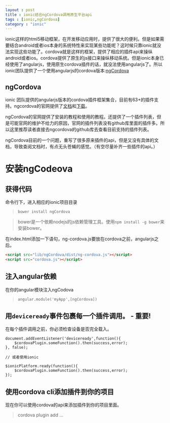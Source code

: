 ```yaml
---
layout : post
title : ionic结合ngCordova调用原生平台api
tags : [ionic,ngCordova]
category : "ionic" 
---
```


ionic这样的html5移动框架，在开发移动应用时，提供了很大的便利。但是如果需要结合android或者ios本身的系统特性来实现某些功能呢？这时候只靠ionic就没法实现这些功能了。cordova就是这样的框架，提供了相应的插件api来操纵android或者ios。cordova提供了原生的js接口来操纵移动系统。但是ionic本身已经使用了angularjs，使用原生cordova插件的话，就没法使用angularjs了。所以ionic团队提供了一个使用angularjs的cordova版本:[ngCordova](http://ngCordova.com)

ngCordova
---
ionic 团队提供的angularjs版本的cordova插件框架集合，目前有63+的插件支持。ngcordova的官网提供了[文档](http://ngocrdova.com/docs)和[下载](https://github.com/driftyco/ng-cordova/archive/master.zip)。

ngCordova的官网提供了安装的教程和使用的教程。还提供了一个插件列表，但是可能官网的维护不给力的原因，官网的插件列表没有github库里面的插件多。所以这里推荐读者直接去ngcordova的github库去查看目前支持的插件列表。

ngCordova目前的一个问题，重写了很多原来插件的api，但是又没有具体的文档，导致查阅文档时，有点无头苍蝇的感觉。（有空尽量补齐一些插件的api。）

安装ngCodeova
===

获得代码
---

命令行下，进入相应的ionic项目目录

>`bower install ngCordova`

>bower是一个依赖nodejs的js依赖管理工具。使用`npm install -g bower`来安装bower。

在index.html添加一下语句，ng-cordova.js要放在cordova之前，angularjs之后。

```html
<script src="lib/ngCordova/dist/ng-cordova.js"></script>
<script src="cordova.js"></script>
```

注入angular依赖
---

在你的angular模块注入ngCodova

> `angular.module('myApp',[ngCordova])`

用`deviceready`事件包裹每一个插件调用。 - 重要!
---

在每个插件调用之前，你必须检查设备是否完全载入。

	document.addEventListener('deviceready',function(){
		$cordovaPlugin.someFunction().then(success,error);
	}, false);

	// 或者使用ionic

	$ionicPlatform.ready(function(){
		$cordovaPlugin.someFunction().then(success,error);
	});

使用cordova cli添加插件到你的项目
---

现在你可以使用cordova的api来添加插件到你的项目里面。	

>cordova plugin add ...	